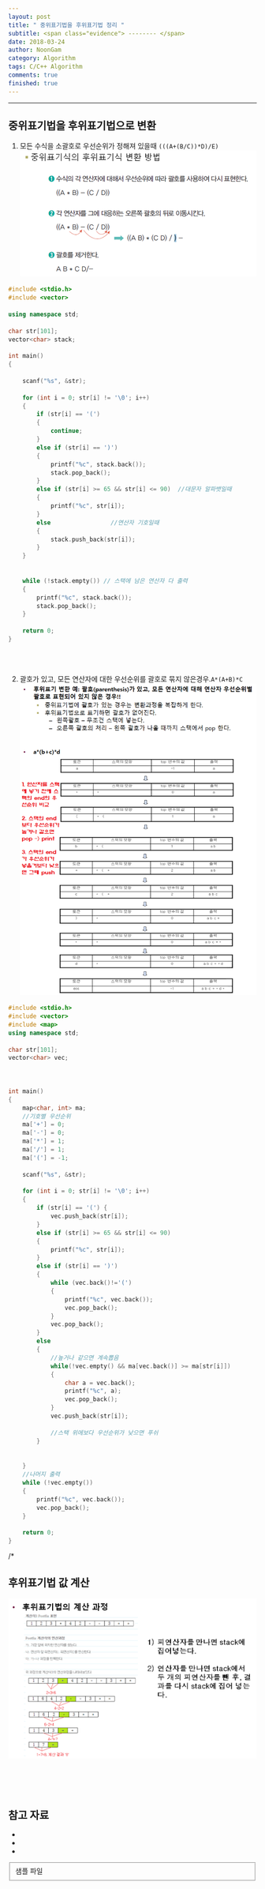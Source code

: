 ```yaml
---
layout: post
title: " 중위표기법을 후위표기법 정리 "
subtitle: <span class="evidence"> -------- </span>
date: 2018-03-24
author: NoonGam
category: Algorithm
tags: C/C++ Algorithm
comments: true
finished: true
---
```


---

## 중위표기법을 후위표기법으로 변환


1. 모든 수식을 소괄호로 우선순위가 정해져 있을때 `(((A+(B/C))*D)/E)`  
![img](/img/1-Everything/0324_1.PNG)

```c++
#include <stdio.h>
#include <vector>

using namespace std;

char str[101];
vector<char> stack;

int main()
{

	scanf("%s", &str);

	for (int i = 0; str[i] != '\0'; i++)
	{
		if (str[i] == '(')
		{
			continue;
		}
		else if (str[i] == ')')
		{
			printf("%c", stack.back());
			stack.pop_back();
		}
		else if (str[i] >= 65 && str[i] <= 90)	//대문자 알파뱃일때
		{
			printf("%c", str[i]);
		}
		else				 //연산자 기호일때
		{
			stack.push_back(str[i]);
		}
	}


	while (!stack.empty()) // 스택에 남은 연산자 다 출력
	{
		printf("%c", stack.back());
		stack.pop_back();
	}

	return 0;
}
```
<br><br>

2. 괄호가 있고, 모든 연산자에 대한 우선순위를 괄호로 묶지 않은경우.`A*(A+B)*C`
![img](/img/1-Everything/0324_3.png)


```c++
#include <stdio.h>
#include <vector>
#include <map>
using namespace std;

char str[101];
vector<char> vec;



int main()
{
	map<char, int> ma;
	//기호별 우선순위
	ma['+'] = 0;
	ma['-'] = 0;
	ma['*'] = 1;
	ma['/'] = 1;
	ma['('] = -1;

	scanf("%s", &str);

	for (int i = 0; str[i] != '\0'; i++)
	{
		if (str[i] == '(') {
			vec.push_back(str[i]);
		}
		else if (str[i] >= 65 && str[i] <= 90)
		{
			printf("%c", str[i]);
		}
		else if (str[i] == ')')
		{
			while (vec.back()!='(')
			{
				printf("%c", vec.back());
				vec.pop_back();
			}
			vec.pop_back();
		}
		else
		{
			//높거나 같으면 계속뽑음
			while(!vec.empty() && ma[vec.back()] >= ma[str[i]])
			{
				char a = vec.back();
				printf("%c", a);
				vec.pop_back();
			}
			vec.push_back(str[i]);

			//스택 위에보다 우선순위가 낮으면 푸쉬
		}


	}
	//나머지 출력
	while (!vec.empty())
	{
		printf("%c", vec.back());
		vec.pop_back();
	}

	return 0;
}

```
/*


## 후위표기법 값 계산
![img](/img/1-Everything/0324_2.PNG)


<br><br><br>

## 참고 자료
*
*
*
<fieldset id="gpg-fieldset">
 샘플 파일
</fieldset>

